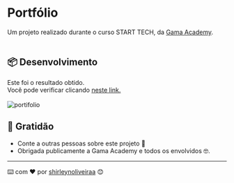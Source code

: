 # Portfólio

Um projeto realizado durante o curso START TECH, da <a href="https://www.gama.academy/">Gama Academy</a>.<br>
<br>

## 📦 Desenvolvimento


Este foi o resultado obtido.<br>
Você pode verificar clicando <a href="https://shirleynoliveiraa.github.io/portfolio/">neste link.</a><br><br>
![portifolio](https://user-images.githubusercontent.com/73192272/152900499-00f52a33-da06-454e-b089-c0a034dc024a.PNG)



## 🎁 Gratidão

* Conte a outras pessoas sobre este projeto 📢
* Obrigada publicamente a Gama Academy e todos os envolvidos 🤓.


---
⌨️ com ❤️ por [shirleynoliveiraa](https://github.com/shirleynoliveiraa) 😊
